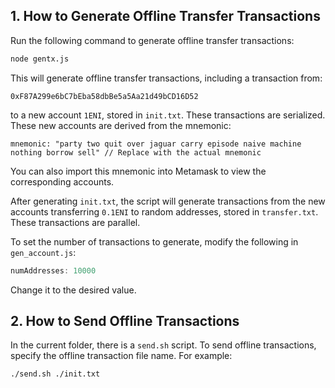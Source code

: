 ## 1. How to Generate Offline Transfer Transactions

Run the following command to generate offline transfer transactions:

```bash
node gentx.js
```

This will generate offline transfer transactions, including a transaction from:

```
0xF87A299e6bC7bEba58dbBe5a5Aa21d49bCD16D52
```

to a new account `1ENI`, stored in `init.txt`. These transactions are serialized. These new accounts are derived from the mnemonic:

```
mnemonic: "party two quit over jaguar carry episode naive machine nothing borrow sell" // Replace with the actual mnemonic
```

You can also import this mnemonic into Metamask to view the corresponding accounts.

After generating `init.txt`, the script will generate transactions from the new accounts transferring `0.1ENI` to random addresses, stored in `transfer.txt`. These transactions are parallel.

To set the number of transactions to generate, modify the following in `gen_account.js`:

```javascript
numAddresses: 10000
```

Change it to the desired value.

## 2. How to Send Offline Transactions

In the current folder, there is a `send.sh` script. To send offline transactions, specify the offline transaction file name. For example:

```bash
./send.sh ./init.txt
```


```
